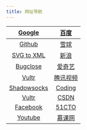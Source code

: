 ```yaml
---
title: 网址导航
---
```

| [Google](https://www.google.com) | [百度](https://www.baidu.com) |
| :----: | :-----: |
| [Github](https://www.github.com) | [雪球](http://xueqiu.com) |
| [SVG to XML](http://a-student.github.io/SvgToVectorDrawableConverter.Web/) | [新浪](http://www.sina.com.cn) |
| [Bugclose](https://bugclose.com) | [爱奇艺](http://www.youku.com) |
| [Vultr](https://www.vultr.com) | [腾讯视频](http://www.v.qq.com) |
| [Shadowsocks](https://kiwivm.64clouds.com/main.php) | [Coding](https://coding.net) |
| [Vultr](https://www.vultr.com) | [CSDN](http://csdn.net) |
| [Facebook](http://www.facebook.com) | [51CTO](http://edu.51cto.com) |
| [Youtube](http://www.youtube.com) | [慕课网](https://www.imooc.com)|